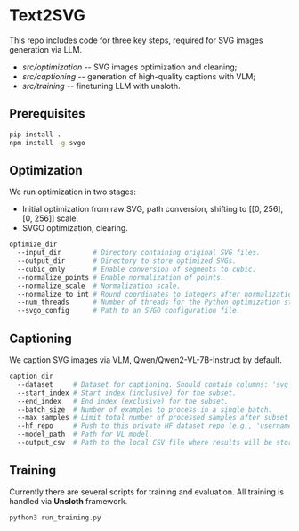 # Text2SVG

This repo includes code for three key steps, required for SVG images generation via LLM.

- *src/optimization* -- SVG images optimization and cleaning;
- *src/captioning* -- generation of high-quality captions with VLM;
- *src/training* -- finetuning LLM with unsloth.

## Prerequisites
```bash
pip install .
npm install -g svgo
```

## Optimization

We run optimization in two stages:
- Initial optimization from raw SVG, path conversion, shifting to [[0, 256], [0, 256]] scale.
- SVGO optimization, clearing.

```bash
optimize_dir
  --input_dir        # Directory containing original SVG files.
  --output_dir       # Directory to store optimized SVGs.
  --cubic_only       # Enable conversion of segments to cubic.
  --normalize_points # Enable normalization of points.
  --normalize_scale  # Normalization scale.
  --normalize_to_int # Round coordinates to integers after normalization.
  --num_threads      # Number of threads for the Python optimization stage.
  --svgo_config      # Path to an SVGO configuration file.
```

## Captioning

We caption SVG images via VLM, Qwen/Qwen2-VL-7B-Instruct by default.

```bash
caption_dir
  --dataset     # Dataset for captioning. Should contain columns: 'svg_name' and 'svg_contents'.
  --start_index # Start index (inclusive) for the subset.
  --end_index   # End index (exclusive) for the subset.
  --batch_size  # Number of examples to process in a single batch.
  --max_samples # Limit total number of processed samples after subset selection.
  --hf_repo     # Push to this private HF dataset repo (e.g., 'username/my_repo').
  --model_path  # Path for VL model.
  --output_csv  # Path to the local CSV file where results will be stored.
```

## Training

Currently there are several scripts for training and evaluation. All training is handled via **Unsloth** framework.

```
python3 run_training.py
```


